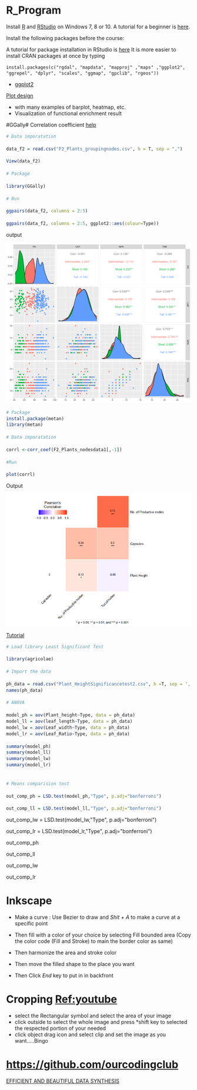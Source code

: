 # R_Program

Install [R](https://cran.r-project.org/bin/windows/base/) and [RStudio](https://www.rstudio.com/products/rstudio/download/) on Windows 7, 8 or 10. A tutorial for a beginner is [here](https://medium.com/@GalarnykMichael/install-r-and-rstudio-on-windows-5f503f708027).

Install the following packages before the course:

A tutorial for package installation in RStudio is [here](https://courses.edx.org/courses/UTAustinX/UT.7.01x/3T2014/56c5437b88fa43cf828bff5371c6a924/)
It is more easier to install CRAN packages at once by typing
```
install.packages(c("rgdal", "mapdata", "mapproj" ,"maps" ,"ggplot2", "ggrepel", "dplyr", "scales", "ggmap", "gpclib", "rgeos"))

```

* [ggplot2](https://cran.r-project.org/web/packages/ggplot2/index.html)




[Plot design](https://yulab-smu.top/biomedical-knowledge-mining-book/enrichplot.html)

* with  many examples of barplot, heatmap, etc. 
* Visualization of functional enrichment result




#GGally#
Correlation coefficient [help](https://www.rdocumentation.org/packages/GGally/versions/1.5.0/topics/ggpairs)

```r
# Data imporatation

data_f2 = read.csv("F2_Plants_groupingnodes.csv", h = T, sep = ",")

View(data_f2)

# Package

library(GGally)

# Run

ggpairs(data_f2, columns = 2:5)

ggpairs(data_f2, columns = 2:5, ggplot2::aes(colour=Type))

```
output

![img](https://github.com/seninfobio/R_Program/blob/seninfobio/ggally_8_78_10_23_landscape.png?raw=true)



```r
# Package
install.package(metan)
library(metan)

# Data imporatation

corrl <-corr_coef(F2_Plants_nodesdata1[,-1])

#Run

plot(corrl)
```

Output

![img](https://github.com/seninfobio/R_Program/blob/seninfobio/coeff1.png?raw=true)
















[Tutorial](https://biostats.w.uib.no/up-in-the-r-2/introduction-to-r/)




```r
# Load library Least Significant Test

library(agricolae)

# Import the data

ph_data = read.csv("Plant_HeightSignificancetest2.csv", h =T, sep = ',')
names(ph_data)

# ANOVA

model_ph = aov(Plant_height~Type, data = ph_data)
model_ll = aov(leaf_length~Type, data = ph_data)
model_lw = aov(Leaf_width~Type, data = ph_data)
model_lr = aov(Leaf_Ratio~Type, data = ph_data)

summary(model_ph)
summary(model_ll)
summary(model_lw)
summary(model_lr)


# Means comparision test

out_comp_ph = LSD.test(model_ph,"Type", p.adj="bonferroni")

out_comp_ll = LSD.test(model_ll,"Type", p.adj="bonferroni")

```

out_comp_lw = LSD.test(model_lw,"Type", p.adj="bonferroni")

out_comp_lr = LSD.test(model_lr,"Type", p.adj="bonferroni")


out_comp_ph

out_comp_ll

out_comp_lw

out_comp_lr




# Inkscape

- Make a curve : Use Bezier to draw and *Shit + A* to make a curve at a specific point

- Then fill with a color of your choice by selecting Fill bounded area (Copy the color code (Fill and Stroke) to main the border color as same)

- Then harmonize the area and stroke color

- Then move the filled shape to the place you want

- Then Click *End* key to put in in backfront

# Cropping [Ref:youtube](https://www.youtube.com/watch?v=v-JxhF3D4No)
- select the Rectangular symbol and select the area of your image
- click outside to select the whole image and press *shift key to selected the respected portion of your needed
- click object drag icon and select clip and set the image as you want.....Bingo

# https://github.com/ourcodingclub
[EFFICIENT AND BEAUTIFUL DATA SYNTHESIS](https://ourcodingclub.github.io/tutorials/dataviz-beautification-synthesis/)

